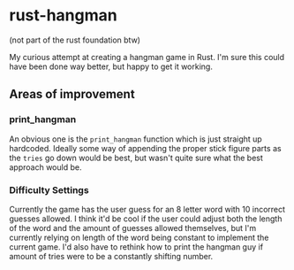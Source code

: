 # rust-hangman

(not part of the rust foundation btw)

My curious attempt at creating a hangman game in Rust. I'm sure this could have been done way better, but happy to get it working.

## Areas of improvement

### print_hangman

An obvious one is the `print_hangman` function which is just straight up hardcoded. Ideally some way of appending the proper stick figure parts as the `tries` go down would be best, but wasn't quite sure what the best approach would be.

### Difficulty Settings

Currently the game has the user guess for an 8 letter word with 10 incorrect guesses allowed. I think it'd be cool if the user could adjust both the length of the word and the amount of guesses allowed themselves, but I'm currently relying on length of the word being constant to implement the current game. I'd also have to rethink how to print the hangman guy if amount of tries were to be a constantly shifting number.
